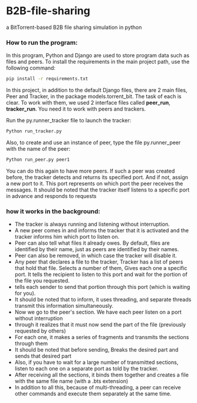 # B2B-file-sharing
a BitTorrent-based B2B file sharing simulation in python

### How to run the program:
In this program, Python and Django are used to store program data such as files and peers.
To install the requirements in the main project path, use the following command:
```bash
pip install -r requirements.txt
```

In this project, in addition to the default Django files, there are 2 main files, Peer and Tracker, in the package
models.torrent_bit. The task of each is clear.
To work with them, we used 2 interface files called **peer_run**, **tracker_run**. You need it to work with peers and trackers.

Run the py.runner_tracker file to launch the tracker:
```bash
Python run_tracker.py
```
Also, to create and use an instance of peer, type the file py.runner_peer with the name of the peer:
```bash
Python run_peer.py peer1
```
You can do this again to have more peers. If such a peer was created before, the tracker detects and returns its specified port. And if not, assign a new port to it.
This port represents on which port the peer receives the messages.
It should be noted that the tracker itself listens to a specific port in advance and responds to requests

### how it works in the background:
- The tracker is always running and listening without interruption.
- A new peer comes in and informs the tracker that it is activated and the tracker informs him which port to listen on.
- Peer can also tell what files it already owes. By default, files are identified by their name, just as peers are identified by their names.
- Peer can also be removed, in which case the tracker will disable it.
- Any peer that declares a file to the tracker, Tracker has a list of peers that hold that file. Selects a number of them, Gives each one a specific port. It tells the recipient to listen to this port and wait for the portion of the file you requested.
- tells each sender to send that portion through this port (which is waiting for you).
- It should be noted that to inform, it uses threading, and separate threads transmit this information simultaneously.
- Now we go to the peer's section. We have each peer listen on a port without interruption
- through it realizes that it must now send the part of the file (previously requested by others)
- For each one, it makes a series of fragments and transmits the sections through them
- It should be noted that before sending, Breaks the desired part and sends that desired part
- Also, if you have to wait for a large number of transmitted sections, listen to each one on a separate port as told by the tracker.
- After receiving all the sections, it binds them together and creates a file with the same file name (with a .bts extension)
- In addition to all this, because of multi-threading, a peer can receive other commands and execute them separately at the same time.
